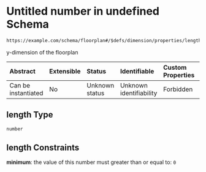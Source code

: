 # Untitled number in undefined Schema

```txt
https://example.com/schema/floorplan#/$defs/dimension/properties/length
```

y-dimension of the floorplan

| Abstract            | Extensible | Status         | Identifiable            | Custom Properties | Additional Properties | Access Restrictions | Defined In                                                                                           |
| :------------------ | :--------- | :------------- | :---------------------- | :---------------- | :-------------------- | :------------------ | :--------------------------------------------------------------------------------------------------- |
| Can be instantiated | No         | Unknown status | Unknown identifiability | Forbidden         | Allowed               | none                | [openintent-floorplan.schema.json\*](../out/openintent-floorplan.schema.json "open original schema") |

## length Type

`number`

## length Constraints

**minimum**: the value of this number must greater than or equal to: `0`
